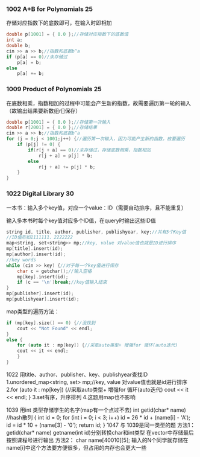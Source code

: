 ### 1002 A+B for Polynomials 25
存储对应指数下的底数即可，在输入时即相加
```C++
double p[1001] = { 0.0 };//存储对应指数下的底数值
int a;
double b;
cin >> a >> b;//指数和底数b^a
if (p[a] == 0)//未存储过
	p[a] = b;
else
	p[a] += b;
```
### 1009 Product of Polynomials 25
在底数相乘，指数相加的过程中可能会产生新的指数，故需要遍历第一轮的输入（故输出结果要新数组r[]保存）
```C++
double p[1001] = { 0.0 };//存储第一次输入
double r[2001] = { 0.0 };//存储结果
cin >> a >> b;//指数和底数b^a
for (j = 0;j < 1001;j++) {//遍历第一次输入，因为可能产生新的指数，故要遍历
	if (p[j] != 0) {
		if(r[j + a] == 0)//未存储过，存储底数相乘，指数相加
			r[j + a] = p[j] * b;
		else
			r[j + a] += p[j] * b;
	}
}
```

### 1022 Digital Library 30

一本书：输入多个key值，对应一个value：ID（需要自动排序，且不能重复）

输入多本书时每个key值对应多个ID值，在query时输出这些ID值
```C++
string id, title, author, publisher, publishyear, key;//共有5个Key值
//ID值形如1111111、2222222
map<string, set<string>> mp;//key, value 对value值也就是ID进行排序
mp[title].insert(id);
mp[author].insert(id);
//key words
while (cin >> key) {//对于每一个key值进行保存
	char c = getchar();//输入空格
	mp[key].insert(id);
	if (c == '\n')break;//key值输入结束
}
mp[publisher].insert(id);
mp[publishyear].insert(id);
```
map类型的遍历方法：
```C++
if (mp[key].size() == 0) {//没找到
	cout << "Not Found" << endl;
}
else {
	for (auto it : mp[key]) {//采取auto类型+ 增强for 循环(auto迭代)
	cout << it << endl;
	}
}
```
1022 
用title、author、publisher、key、publishyear查找ID
1.unordered_map<string, set<string>> mp;//key, value 对value值也就是id进行排序
2.for (auto it : mp[key]) {//采取auto类型+ 增强for 循环(auto迭代)
		cout << it << endl;
}
3.set<string>有序，升序排列
4.这题用map也不影响

1039
用int 类型存储学生的名字(map有一个点过不去)
int getid(char* name) //hash散列
{
	int id = 0;
	for (int i = 0; i < 3; i++)
		id = 26 * id + (name[i] - 'A');
	id = id * 10 + (name[3] - '0');
	return id;
}
1047 与 1039是同一类型的题
方法1：
getid(char* name) getname(int id)分别转换char和int类型
在vector中存储最后按照课程号进行输出
方法2：
char name[40010][5];
输入的N个同学就存储在name[i]中这个方法要方便很多，但占用的内存也会更大一些
